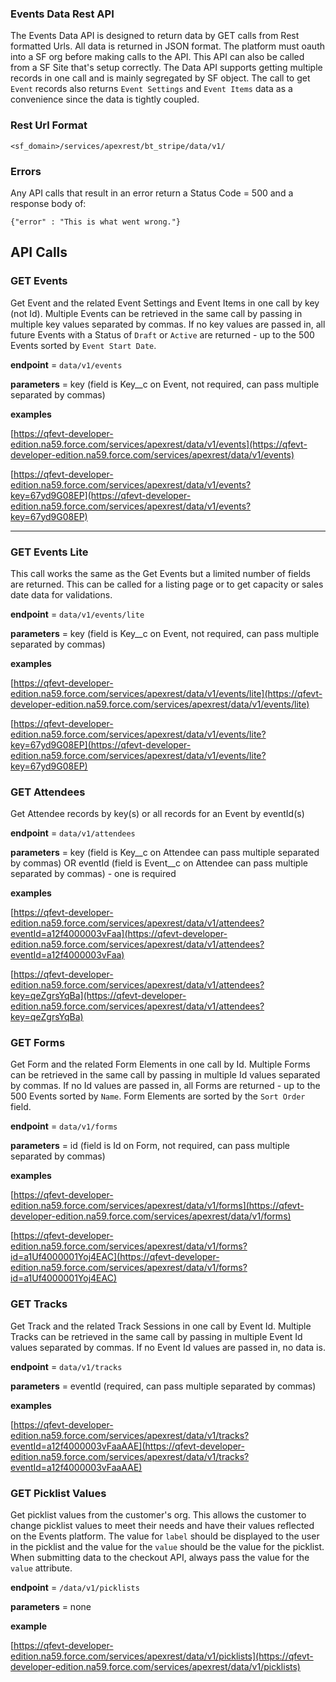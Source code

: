 ### Events Data Rest API
The Events Data API is designed to return data by GET calls from Rest formatted Urls. All data is returned in JSON format. The platform must oauth into a SF org before making calls to the API. This API can also be called from a SF Site that's setup correctly. The Data API supports getting multiple records in one call and is mainly segregated by SF object. The call to get `Event` records also returns `Event Settings` and `Event Items` data as a convenience since the data is tightly coupled.

### Rest Url Format
`<sf_domain>/services/apexrest/bt_stripe/data/v1/`

### Errors
Any API calls that result in an error return a Status Code = 500 and a response body of:

`{"error" : "This is what went wrong."}`

## API Calls

### GET Events
Get Event and the related Event Settings and Event Items in one call by key (not Id). Multiple Events can be retrieved in the same call by passing in multiple key values separated by commas. If no key values are passed in, all future Events with a Status of `Draft` or `Active` are returned - up to the 500 Events sorted by `Event Start Date`.

**endpoint** = `data/v1/events`

**parameters** = key (field is Key__c on Event, not required, can pass multiple separated by commas)

**examples**

[https://qfevt-developer-edition.na59.force.com/services/apexrest/data/v1/events](https://qfevt-developer-edition.na59.force.com/services/apexrest/data/v1/events)

[https://qfevt-developer-edition.na59.force.com/services/apexrest/data/v1/events?key=67yd9G08EP](https://qfevt-developer-edition.na59.force.com/services/apexrest/data/v1/events?key=67yd9G08EP)


***


### GET Events Lite
This call works the same as the Get Events but a limited number of fields are returned. This can be called for a listing page or to get capacity or sales date data for validations.

**endpoint** = `data/v1/events/lite`

**parameters** = key (field is Key__c on Event, not required, can pass multiple separated by commas)

**examples**

[https://qfevt-developer-edition.na59.force.com/services/apexrest/data/v1/events/lite](https://qfevt-developer-edition.na59.force.com/services/apexrest/data/v1/events/lite)

[https://qfevt-developer-edition.na59.force.com/services/apexrest/data/v1/events/lite?key=67yd9G08EP](https://qfevt-developer-edition.na59.force.com/services/apexrest/data/v1/events/lite?key=67yd9G08EP)


### GET Attendees
Get Attendee records by key(s) or all records for an Event by eventId(s)

**endpoint** = `data/v1/attendees`

**parameters** = key (field is Key__c on Attendee can pass multiple separated by commas) OR eventId (field is Event__c on Attendee can pass multiple separated by commas) - one is required

**examples**

[https://qfevt-developer-edition.na59.force.com/services/apexrest/data/v1/attendees?eventId=a12f4000003vFaa](https://qfevt-developer-edition.na59.force.com/services/apexrest/data/v1/attendees?eventId=a12f4000003vFaa)

[https://qfevt-developer-edition.na59.force.com/services/apexrest/data/v1/attendees?key=qeZgrsYqBa](https://qfevt-developer-edition.na59.force.com/services/apexrest/data/v1/attendees?key=qeZgrsYqBa)


### GET Forms
Get Form and the related Form Elements in one call by Id. Multiple Forms can be retrieved in the same call by passing in multiple Id values separated by commas. If no Id values are passed in, all Forms are returned - up to the 500 Events sorted by `Name`. Form Elements are sorted by the `Sort Order` field.

**endpoint** = `data/v1/forms`

**parameters** = id (field is Id on Form, not required, can pass multiple separated by commas)

**examples**

[https://qfevt-developer-edition.na59.force.com/services/apexrest/data/v1/forms](https://qfevt-developer-edition.na59.force.com/services/apexrest/data/v1/forms)

[https://qfevt-developer-edition.na59.force.com/services/apexrest/data/v1/forms?id=a1Uf4000001Yoj4EAC](https://qfevt-developer-edition.na59.force.com/services/apexrest/data/v1/forms?id=a1Uf4000001Yoj4EAC)


### GET Tracks
Get Track and the related Track Sessions in one call by Event Id. Multiple Tracks can be retrieved in the same call by passing in multiple Event Id values separated by commas. If no Event Id values are passed in, no data is.

**endpoint** = `data/v1/tracks`

**parameters** = eventId (required, can pass multiple separated by commas)

**examples**

[https://qfevt-developer-edition.na59.force.com/services/apexrest/data/v1/tracks?eventId=a12f4000003vFaaAAE](https://qfevt-developer-edition.na59.force.com/services/apexrest/data/v1/tracks?eventId=a12f4000003vFaaAAE)


### GET Picklist Values
Get picklist values from the customer's org. This allows the customer to change picklist values to meet their needs and have their values reflected on the Events platform. The value for `label` should be displayed to the user in the picklist and the value for the `value` should be the value for the picklist. When submitting data to the checkout API, always pass the value for the `value` attribute.

**endpoint** = `/data/v1/picklists`

**parameters** = none

**example**

[https://qfevt-developer-edition.na59.force.com/services/apexrest/data/v1/picklists](https://qfevt-developer-edition.na59.force.com/services/apexrest/data/v1/picklists)

